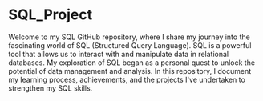 # SQL_Project

Welcome to my SQL GitHub repository, where I share my journey into the fascinating world of SQL (Structured Query Language). SQL is a powerful tool that allows us to interact with and manipulate data in relational databases. My exploration of SQL began as a personal quest to unlock the potential of data management and analysis. In this repository, I document my learning process, achievements, and the projects I've undertaken to strengthen my SQL skills.
